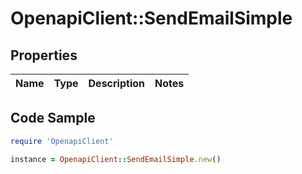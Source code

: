 # OpenapiClient::SendEmailSimple

## Properties

Name | Type | Description | Notes
------------ | ------------- | ------------- | -------------

## Code Sample

```ruby
require 'OpenapiClient'

instance = OpenapiClient::SendEmailSimple.new()
```


